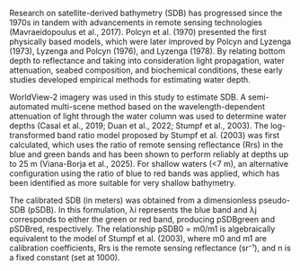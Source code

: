 Research on satellite-derived bathymetry (SDB) has progressed since the 1970s in tandem with advancements in remote sensing technologies (Mavraeidopoulus et al., 2017). Polcyn et al. (1970) presented the first physically based models, which were later improved by Polcyn and Lyzenga (1973), Lyzenga and Polcyn (1976), and Lyzenga (1978). By relating bottom depth to reflectance and taking into consideration light propagation, water attenuation, seabed composition, and biochemical conditions, these early studies developed empirical methods for estimating water depth.

WorldView-2 imagery was used in this study to estimate SDB. A semi-automated multi-scene method based on the wavelength-dependent attenuation of light through the water column was used to determine water depths (Casal et al., 2019; Duan et al., 2022; Stumpf et al., 2003). The log-transformed band ratio model proposed by Stumpf et al. (2003) was first calculated, which uses the ratio of remote sensing reflectance (Rrs) in the blue and green bands and has been shown to perform reliably at depths up to 25 m (Viana-Borja et al., 2025). For shallow waters (<7 m), an alternative configuration using the ratio of blue to red bands was applied, which has been identified as more suitable for very shallow bathymetry.

The calibrated SDB (in meters) was obtained from a dimensionless pseudo-SDB (pSDB). In this formulation, λi represents the blue band and λj corresponds to either the green or red band, producing pSDBgreen and pSDBred, respectively. The relationship pSDB0 = m0/m1 is algebraically equivalent to the model of Stumpf et al. (2003), where m0 and m1 are calibration coefficients, Rrs is the remote sensing reflectance (sr⁻¹), and n is a fixed constant (set at 1000).
